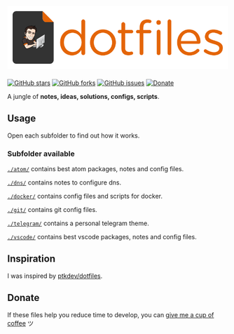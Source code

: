 ![dotfiles](./header.png)
---

[![GitHub stars](https://img.shields.io/github/stars/derogab/dotfiles.svg)](https://github.com/derogab/dotfiles/stargazers)
[![GitHub forks](https://img.shields.io/github/forks/derogab/dotfiles.svg)](https://github.com/derogab/dotfiles/network)
[![GitHub issues](https://img.shields.io/github/issues/derogab/dotfiles.svg)](https://github.com/derogab/dotfiles/issues)
[![Donate](https://img.shields.io/badge/donate-paypal-blue.svg)](https://paypal.me/derogab)

A jungle of **notes, ideas, solutions, configs, scripts**.

## Usage

Open each subfolder to find out how it works.

### Subfolder available

[`./atom/`](atom/) contains best atom packages, notes and config files.

[`./dns/`](dns/) contains notes to configure dns.

[`./docker/`](docker/) contains config files and scripts for docker.

[`./git/`](git/) contains git config files.

[`./telegram/`](telegram/) contains a personal telegram theme.

[`./vscode/`](vscode/) contains best vscode packages, notes and config files.

## Inspiration

I was inspired by [ptkdev/dotfiles](https://www.github.com/ptkdev/dotfiles).

## Donate

If these files help you reduce time to develop, you can [give me a cup of coffee](https://www.paypal.me/derogab) ツ